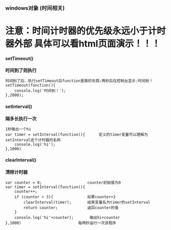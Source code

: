 ### windows对象 (时间相关)
# 注意：时间计时器的优先级永远小于计时器外部  具体可以看html页面演示！！！
#### setTimeout()
**时间到了则执行**
```
时间到了后，执行setTimeout后function里面的东西:两秒后在控制台显示:时间到！
setTimeout(function(){
    console.log('时间到！');
},2000);
```
#### setInterval()
**隔多长执行一次**
```
1秒输出一个hi
var timer = setInterval(function(){      定义的timer变量可以理解为setInterval这个计时器的名称
    console.log('hi');
},1000)
```

#### clearInterval()
**清除计时器**
```
var counter = 0;                    counter初始值为0
var timer = setInterval(function(){
    counter++;
    if (counter > 3){               如果counter>3
        clearInterval(timer);       结束变量名为timer的setInterval
        return counter;             返回counter的值
    }
    console.log('hi'+counter);       输出hi+counter
},1000)                         每两秒运行一次该程序
 ```
